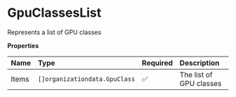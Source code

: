 # GpuClassesList

Represents a list of GPU classes

**Properties**

| Name  | Type                          | Required | Description             |
| :---- | :---------------------------- | :------- | :---------------------- |
| Items | `[]organizationdata.GpuClass` | ✅       | The list of GPU classes |
